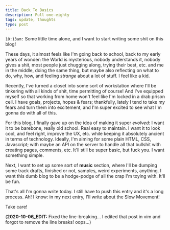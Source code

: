 ```yaml
---
title: Back To Basics
description: Full one-eighty
tags: update, thoughts
type: post
---
```


`10:13am:` Some little time alone, and I want to start writing some shit on this blog!

These days, it almost feels like I'm going back to school, back to my early years of wonder: the World is mysterious, nobody understands it, nobody gives a shit, most people just chugging along, trying their best, etc. and me in the middle, doing the same thing, but maybe also reflecting on what to do, why, how, and feeling *strange* about a lot of stuff. I feel like a kid.

Recently, I've turned a closet into some sort of workstation where I'll be tinkering with all kinds of shit, time permitting of course! And I've equipped myself so that working from home won't feel like I'm locked in a drab prison cell. I have goals, projects, hopes & fears; thankfully, lately I tend to take my fears and turn them into excitement, and I'm super excited to see what I'm gonna do with all of this.

For this blog, I finally gave up on the idea of making it super *evolved*: I want it to be barebone, really old school. Real easy to maintain. I want it to look cool, and feel right, improve the UX, etc. while keeping it absolutely ancient in terms of technology. Ideally, I'm aiming for some plain HTML, CSS, Javascript; with maybe an API on the server to handle all that bullshit with creating pages, comments, etc. It'll still be super basic, but fuck you. I want something simple.

Next, I want to set up some sort of **music** section, where I'll be dumping some track drafts, finished or not, samples, weird experiments, anything. I want this dumb blog to be a hodge-podge of all the crap I'm toying with. It'll be fun.

That's all I'm gonna write today. I still have to push this entry and it's a long process. Ah! I know: in my next entry, I'll write about the Slow Movement!

Take care!

(**2020-10-06_EDIT:** Fixed the line-breaking... I edited that post in vim and forgot to remove the line breaks! oops...)
